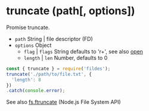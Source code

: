 # truncate (path[, options])

Promise truncate.

- `path` String | file descriptor (FD)
- `options` Object
  - `flag` | `flags` String defaults to 'r+', see also [open](https://github.com/thisconnect/fildes/tree/master/lib/open)
  - `length` | `len` Number, defaults to 0

```javascript
const { truncate } = require('fildes');
truncate('./path/to/file.txt', {
  'length': 8
})
.catch(console.error);
```

See also [fs.ftruncate](https://nodejs.org/api/fs.html#fs_fs_ftruncate_fd_len_callback) (Node.js File System API)
